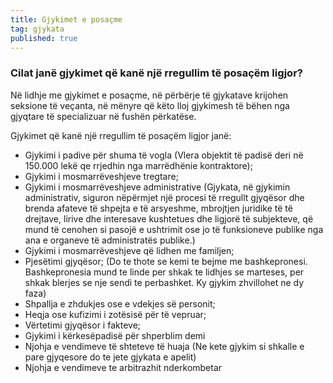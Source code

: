 ```yaml
---
title: Gjykimet e posaçme
tag: gjykata
published: true
---
```


### Cilat janë gjykimet që kanë një rregullim të posaçëm ligjor?

Në lidhje me gjykimet e posaçme, në përbërje të gjykatave krijohen seksione të veçanta, në mënyre që këto lloj gjykimesh të bëhen nga gjyqtare të specializuar në fushën përkatëse.

Gjykimet që kanë një rregullim të posaçëm ligjor janë:
* Gjykimi i padive për shuma të vogla (Vlera objektit të padisë deri në 150.000 lekë qe rrjedhin nga marrëdhënie kontraktore);
* Gjykimi i mosmarrëveshjeve tregtare;
* Gjykimi i mosmarrëveshjeve administrative (Gjykata, në gjykimin administrativ, siguron nëpërmjet një procesi të rregullt gjyqësor dhe brenda afateve të shpejta e të arsyeshme, mbrojtjen juridike të të drejtave, lirive dhe interesave kushtetues dhe ligjorë të subjekteve, që mund të cenohen si pasojë e ushtrimit ose jo të funksioneve publike nga ana e organeve të administratës publike.)
* Gjykimi i mosmarrëveshjeve që lidhen me familjen;
* Pjesëtimi gjyqësor; (Do te thote se kemi te bejme me bashkepronesi. Bashkepronesia mund te linde per shkak te lidhjes se marteses, per shkak blerjes se nje sendi te perbashket. Ky gjykim zhvillohet ne dy faza)
* Shpallja e zhdukjes ose e vdekjes së personit;
* Heqja ose kufizimi i zotësisë për të vepruar;
* Vërtetimi gjyqësor i fakteve;
* Gjykimi i kërkesëpadisë për shperblim demi
* Njohja e vendimeve të shteteve të huaja (Ne kete gjykim si shkalle e pare gjyqesore do te jete gjykata e apelit)
* Njohja e vendimeve te arbitrazhit nderkombetar